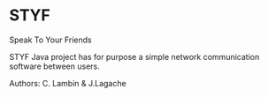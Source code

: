 # STYF
Speak To Your Friends

STYF Java project has for purpose a simple network communication software between users.

Authors: C. Lambin & J.Lagache
